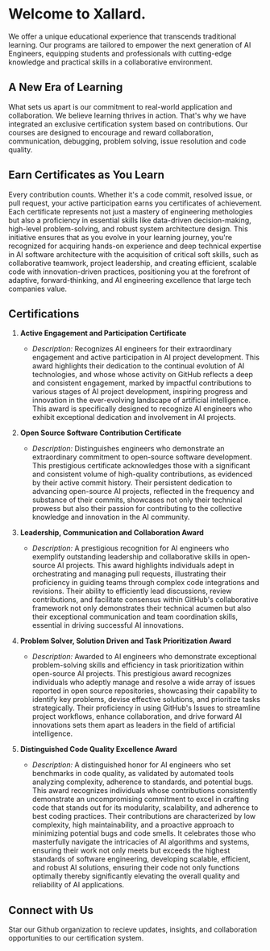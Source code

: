 # Welcome to Xallard.

We offer a unique educational experience that transcends traditional learning. Our programs are tailored to empower the next generation of AI Engineers, equipping students and professionals with cutting-edge knowledge and practical skills in a collaborative environment.

## A New Era of Learning

What sets us apart is our commitment to real-world application and collaboration. We believe learning thrives in action. That's why we have integrated an exclusive certification system based on contributions. Our courses are designed to encourage and reward collaboration, communication, debugging, problem solving, issue resolution and code quality.

## Earn Certificates as You Learn

Every contribution counts. Whether it's a code commit, resolved issue, or pull request, your active participation earns you certificates of achievement. Each certificate represents not just a mastery of engineering methologies but also a proficiency in essential skills like data-driven decision-making, high-level problem-solving, and robust system architecture design. This initiative ensures that as you evolve in your learning journey, you're recognized for acquiring hands-on experience and deep technical expertise in AI software architecture with the acquisition of critical soft skills, such as collaborative teamwork, project leadership, and creating efficient, scalable code with innovation-driven practices, positioning you at the forefront of adaptive, forward-thinking, and AI engineering excellence that large tech companies value.

## Certifications

1. **Active Engagement and Participation Certificate**
   - _Description:_ Recognizes AI engineers for their extraordinary engagement and active participation in AI project development. This award highlights their dedication to the continual evolution of AI technologies, and whose whose activity on GitHub reflects a deep and consistent engagement, marked by impactful contributions to various stages of AI project development, inspiring progress and innovation in the ever-evolving landscape of artificial intelligence. This award is specifically designed to recognize AI engineers who exhibit exceptional dedication and involvement in AI projects.

2. **Open Source Software Contribution Certificate**
   - _Description:_ Distinguishes engineers who demonstrate an extraordinary commitment to open-source software development. This prestigious certificate acknowledges those with a significant and consistent volume of high-quality contributions, as evidenced by their active commit history. Their persistent dedication to advancing open-source AI projects, reflected in the frequency and substance of their commits, showcases not only their technical prowess but also their passion for contributing to the collective knowledge and innovation in the AI community.

3. **Leadership, Communication and Collaboration Award**
   - _Description:_ A prestigious recognition for AI engineers who exemplify outstanding leadership and collaborative skills in open-source AI projects. This award highlights individuals adept in orchestrating and managing pull requests, illustrating their proficiency in guiding teams through complex code integrations and revisions. Their ability to efficiently lead discussions, review contributions, and facilitate consensus within GitHub's collaborative framework not only demonstrates their technical acumen but also their exceptional communication and team coordination skills, essential in driving successful AI innovations.

4. **Problem Solver, Solution Driven and Task Prioritization Award**
   - _Description:_ Awarded to AI engineers who demonstrate exceptional problem-solving skills and efficiency in task prioritization within open-source AI projects. This prestigious award recognizes individuals who adeptly manage and resolve a wide array of issues reported in open source repositories, showcasing their capability to identify key problems, devise effective solutions, and prioritize tasks strategically. Their proficiency in using GitHub's Issues to streamline project workflows, enhance collaboration, and drive forward AI innovations sets them apart as leaders in the field of artificial intelligence.

5. **Distinguished Code Quality Excellence Award**
   - _Description:_ A distinguished honor for AI engineers who set benchmarks in code quality, as validated by automated tools analyzing complexity, adherence to standards, and potential bugs. This award recognizes individuals whose contributions consistently demonstrate an uncompromising commitment to excel in crafting code that stands out for its modularity, scalability, and adherence to best coding practices. Their contributions are characterized by low complexity, high maintainability, and a proactive approach to minimizing potential bugs and code smells. It celebrates those who masterfully navigate the intricacies of AI algorithms and systems, ensuring their work not only meets but exceeds the highest standards of software engineering, developing scalable, efficient, and robust AI solutions, ensuring their code not only functions optimally thereby significantly elevating the overall quality and reliability of AI applications.

## Connect with Us

Star our Github organization to recieve updates, insights, and collaboration opportunities to our certification system.
